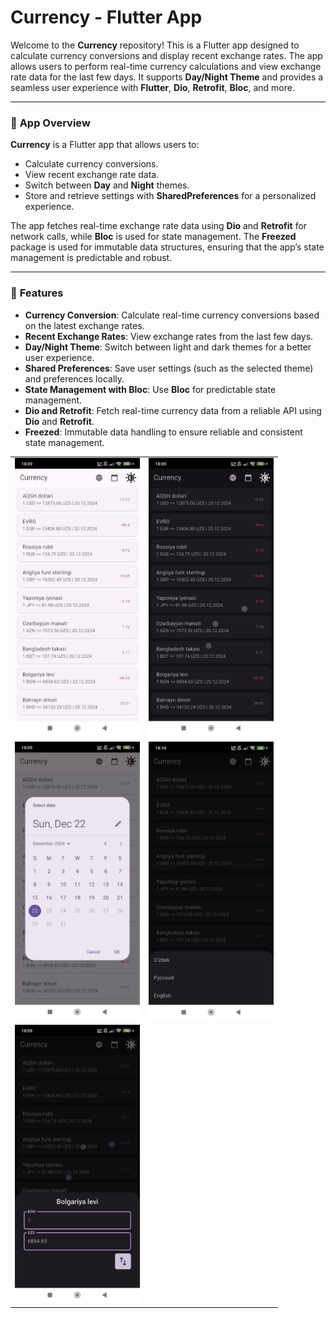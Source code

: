 # Currency - Flutter App

Welcome to the **Currency** repository! This is a Flutter app designed to calculate currency conversions and display recent exchange rates. The app allows users to perform real-time currency calculations and view exchange rate data for the last few days. It supports **Day/Night Theme** and provides a seamless user experience with **Flutter**, **Dio**, **Retrofit**, **Bloc**, and more.

---

### 💱 **App Overview**

**Currency** is a Flutter app that allows users to:
- Calculate currency conversions.
- View recent exchange rate data.
- Switch between **Day** and **Night** themes.
- Store and retrieve settings with **SharedPreferences** for a personalized experience.

The app fetches real-time exchange rate data using **Dio** and **Retrofit** for network calls, while **Bloc** is used for state management. The **Freezed** package is used for immutable data structures, ensuring that the app’s state management is predictable and robust.

---

### 🚀 **Features**

- **Currency Conversion**: Calculate real-time currency conversions based on the latest exchange rates.
- **Recent Exchange Rates**: View exchange rates from the last few days.
- **Day/Night Theme**: Switch between light and dark themes for a better user experience.
- **Shared Preferences**: Save user settings (such as the selected theme) and preferences locally.
- **State Management with Bloc**: Use **Bloc** for predictable state management.
- **Dio and Retrofit**: Fetch real-time currency data from a reliable API using **Dio** and **Retrofit**.
- **Freezed**: Immutable data handling to ensure reliable and consistent state management.

<table>
  <tr>
    <td><img src="images/1.jpg" alt="Photo 1" width="200"/></td>
    <td><img src="images/2.jpg" alt="Photo 2" width="200"/></td>
  </tr>
  <tr>
    <td><img src="images/3.jpg" alt="Photo 3" width="200"/></td>
    <td><img src="images/4.jpg" alt="Photo 4" width="200"/></td>
  </tr>
  <tr>
    <td><img src="images/5.jpg" alt="Photo 5" width="200"/></td>
  </tr>
</table>